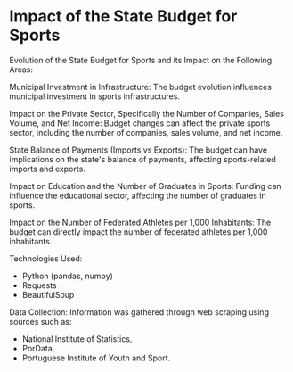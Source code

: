 # Impact of the State Budget for Sports

Evolution of the State Budget for Sports and its Impact on the Following Areas:

Municipal Investment in Infrastructure:
The budget evolution influences municipal investment in sports infrastructures.

Impact on the Private Sector, Specifically the Number of Companies, Sales Volume, and Net Income:
Budget changes can affect the private sports sector, including the number of companies, sales volume, and net income.

State Balance of Payments (Imports vs Exports):
The budget can have implications on the state's balance of payments, affecting sports-related imports and exports.

Impact on Education and the Number of Graduates in Sports:
Funding can influence the educational sector, affecting the number of graduates in sports.

Impact on the Number of Federated Athletes per 1,000 Inhabitants:
The budget can directly impact the number of federated athletes per 1,000 inhabitants.

Technologies Used:

- Python (pandas, numpy)
- Requests
- BeautifulSoup

Data Collection:
Information was gathered through web scraping using sources such as:
- National Institute of Statistics,
- PorData,
- Portuguese Institute of Youth and Sport.
